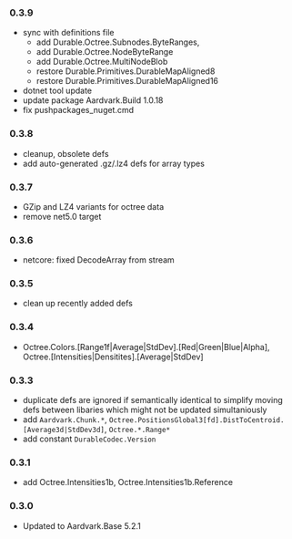 ### 0.3.9
- sync with definitions file
    - add Durable.Octree.Subnodes.ByteRanges,
    - add Durable.Octree.NodeByteRange
    - add Durable.Octree.MultiNodeBlob
    - restore Durable.Primitives.DurableMapAligned8
    - restore Durable.Primitives.DurableMapAligned16
- dotnet tool update
- update package Aardvark.Build 1.0.18
- fix pushpackages_nuget.cmd

### 0.3.8
- cleanup, obsolete defs
- add auto-generated .gz/.lz4 defs for array types

### 0.3.7
- GZip and LZ4 variants for octree data
- remove net5.0 target

### 0.3.6
- netcore: fixed DecodeArray from stream 

### 0.3.5
- clean up recently added defs

### 0.3.4
- Octree.Colors.[Range1f|Average|StdDev].[Red|Green|Blue|Alpha], Octree.[Intensities|Densitites].[Average|StdDev]

### 0.3.3
- duplicate defs are ignored if semantically identical to simplify moving defs between libaries which might not be updated simultaniously
- add `Aardvark.Chunk.*`, `Octree.PositionsGlobal3[fd].DistToCentroid.[Average3d|StdDev3d]`, `Octree.*.Range*`
- add constant `DurableCodec.Version`

### 0.3.1
- add Octree.Intensities1b, Octree.Intensities1b.Reference

### 0.3.0
- Updated to Aardvark.Base 5.2.1